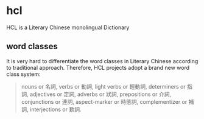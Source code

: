 # hcl
HCL is a Literary Chinese monolingual Dictionary
## word classes
It is very hard to differentiate the word classes in Literary Chinese according to traditional approach.
Therefore, HCL projects adopt a brand new word class system:
> nouns or 名詞,
> verbs or 動詞,
> light verbs or 輕動詞,
> determiners or 指詞,
> adjectives or 定詞,
> adverbs or 狀詞,
> prepositions or 介詞,
> conjunctions or 連詞,
> aspect-marker or 時態詞,
> complementizer or 補詞,
> interjections or 歎詞.
